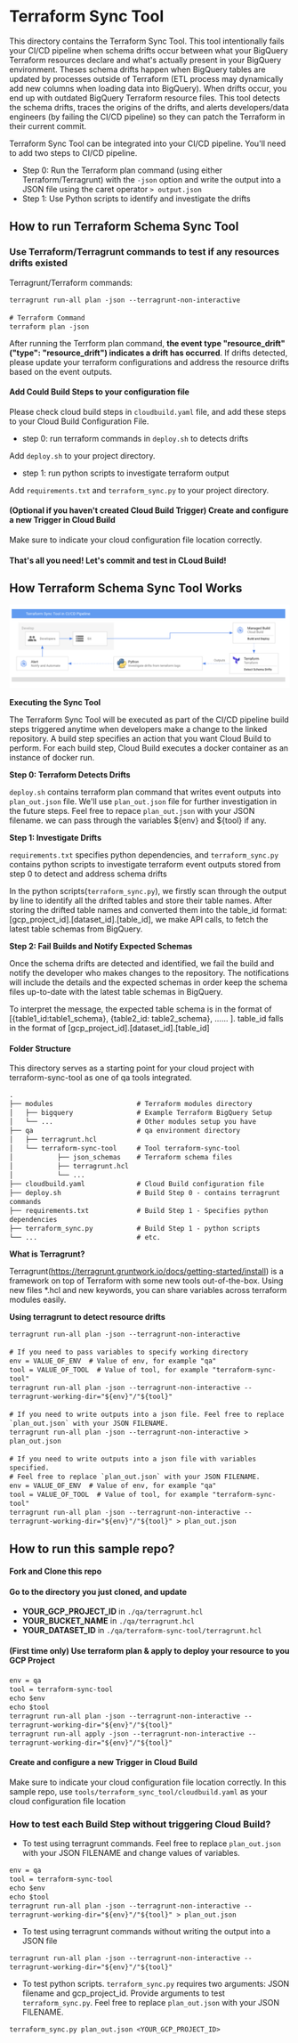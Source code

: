 # Terraform Sync Tool

This directory contains the Terraform Sync Tool. This tool intentionally fails your CI/CD pipeline when schema drifts occur between 
what your BigQuery Terraform resources declare and what's actually present in your BigQuery environment. 
Theses schema drifts happen when BigQuery tables are updated by processes outside of Terraform (ETL process may dynamically add new columns when loading data into BigQuery). 
When drifts occur, you end up with outdated BigQuery Terraform resource files. This tool detects the schema drifts, 
traces the origins of the drifts, and alerts developers/data engineers (by failing the CI/CD pipeline) 
so they can patch the Terraform in their current commit.


Terraform Sync Tool can be integrated into your CI/CD pipeline. You'll need to add two steps to CI/CD pipeline. 
- Step 0: Run the Terraform plan command (using either Terraform/Terragrunt) with the `-json` option  and write the output into a JSON file using the caret operator `> output.json`
- Step 1: Use Python scripts to identify and investigate the drifts

## How to run Terraform Schema Sync Tool

### Use Terraform/Terragrunt commands to test if any resources drifts existed

Terragrunt/Terraform commands:
```
terragrunt run-all plan -json --terragrunt-non-interactive

# Terraform Command
terraform plan -json
```

After running the Terrform plan command, **the event type "resource_drift"("type": "resource_drift") indicates a drift has occurred**.
If drifts detected, please update your terraform configurations and address the resource drifts based on the event outputs.


#### Add Could Build Steps to your configuration file

Please check cloud build steps in `cloudbuild.yaml` file, and add these steps to your Cloud Build Configuration File.

- step 0: run terraform commands in `deploy.sh` to detects drifts

Add `deploy.sh` to your project directory. 

- step 1: run python scripts to investigate terraform output

Add `requirements.txt` and `terraform_sync.py` to your project directory.

#### (Optional if you haven't created Cloud Build Trigger) Create and configure a new Trigger in Cloud Build
Make sure to indicate your cloud configuration file location correctly.

#### That's all you need! Let's commit and test in CLoud Build!

## How Terraform Schema Sync Tool Works

![Architecture Diagram](architecture.png)

**Executing the Sync Tool**

The Terraform Sync Tool will be executed as part of the CI/CD pipeline build steps triggered anytime when developers make a change to the linked repository. A build step specifies an action that you want Cloud Build to perform. For each build step, Cloud Build executes a docker container as an instance of docker run. 

**Step 0: Terraform Detects Drifts**

`deploy.sh` contains terraform plan command that writes event outputs into `plan_out.json` file. We'll use `plan_out.json` file for further investigation in the future steps. Feel free to repace `plan_out.json` with your JSON filename. we can pass through the variables ${env} and ${tool} if any. 

**Step 1: Investigate Drifts** 

 `requirements.txt` specifies python dependencies, and `terraform_sync.py` contains python scripts to
investigate terraform event outputs stored from step 0 to detect and address schema drifts

In the python scripts(`terraform_sync.py`), we firstly scan through the output by line to identify all the drifted tables and store their table names. 
After storing the drifted table names and converted them into the table_id format:[gcp_project_id].[dataset_id].[table_id], we make API calls, to fetch the latest table schemas from BigQuery. 

**Step 2: Fail Builds and Notify Expected Schemas** 

Once the schema drifts are detected and identified, we fail the build and notify the developer who makes changes to the repository. The notifications will include the details and the expected schemas in order keep the schema files up-to-date with the latest table schemas in BigQuery. 

To interpret the message, the expected table schema is in the format of [{table1_id:table1_schema}, {table2_id: table2_schema}, ...... ]. table_id falls in the format of [gcp_project_id].[dataset_id].[table_id] 

#### Folder Structure ####
This directory serves as a starting point for your cloud project with terraform-sync-tool as one of qa tools integrated.

    .
    ├── modules                     # Terraform modules directory
    │   ├── bigquery                # Example Terraform BigQuery Setup
    │   └── ...                     # Other modules setup you have
    ├── qa                          # qa environment directory
    │   ├── terragrunt.hcl      
    │   └── terraform-sync-tool     # Tool terraform-sync-tool
    │           ├── json_schemas    # Terraform schema files 
    │           ├── terragrunt.hcl
    │           └── ...
    ├── cloudbuild.yaml             # Cloud Build configuration file
    ├── deploy.sh                   # Build Step 0 - contains terragrunt commands
    ├── requirements.txt            # Build Step 1 - Specifies python dependencies
    ├── terraform_sync.py           # Build Step 1 - python scripts
    └── ...                         # etc.

**What is Terragrunt?**

Terragrunt(https://terragrunt.gruntwork.io/docs/getting-started/install) is a framework on top of Terraform with some new tools out-of-the-box. 
Using new files *.hcl and new keywords, you can share variables across terraform modules easily.

**Using terragrunt to detect resource drifts**
```
terragrunt run-all plan -json --terragrunt-non-interactive

# If you need to pass variables to specify working directory
env = VALUE_OF_ENV  # Value of env, for example "qa"
tool = VALUE_OF_TOOL  # Value of tool, for example "terraform-sync-tool"
terragrunt run-all plan -json --terragrunt-non-interactive --terragrunt-working-dir="${env}"/"${tool}"

# If you need to write outputs into a json file. Feel free to replace `plan_out.json` with your JSON FILENAME.
terragrunt run-all plan -json --terragrunt-non-interactive > plan_out.json

# If you need to write outputs into a json file with variables specified. 
# Feel free to replace `plan_out.json` with your JSON FILENAME.
env = VALUE_OF_ENV  # Value of env, for example "qa"
tool = VALUE_OF_TOOL  # Value of tool, for example "terraform-sync-tool"
terragrunt run-all plan -json --terragrunt-non-interactive --terragrunt-working-dir="${env}"/"${tool}" > plan_out.json
```

## How to run this sample repo?

#### Fork and Clone this repo

#### Go to the directory you just cloned, and update

- **YOUR_GCP_PROJECT_ID** in `./qa/terragrunt.hcl` 
- **YOUR_BUCKET_NAME** in `./qa/terragrunt.hcl` 
- **YOUR_DATASET_ID** in `./qa/terraform-sync-tool/terragrunt.hcl` 

#### (First time only) Use terraform plan & apply to deploy your resource to you GCP Project

```
env = qa
tool = terraform-sync-tool
echo $env
echo $tool
terragrunt run-all plan -json --terragrunt-non-interactive --terragrunt-working-dir="${env}"/"${tool}"
terragrunt run-all apply -json --terragrunt-non-interactive --terragrunt-working-dir="${env}"/"${tool}"
```
#### Create and configure a new Trigger in Cloud Build
Make sure to indicate your cloud configuration file location correctly. 
In this sample repo, use `tools/terraform_sync_tool/cloudbuild.yaml` as your cloud configuration file location

### How to test each Build Step without triggering Cloud Build?

- To test using terragrunt commands. Feel free to replace `plan_out.json` with your JSON FILENAME and change values of variables.
```
env = qa
tool = terraform-sync-tool
echo $env
echo $tool
terragrunt run-all plan -json --terragrunt-non-interactive --terragrunt-working-dir="${env}"/"${tool}" > plan_out.json
```

- To test using terragrunt commands without writing the output into a JSON file
```
terragrunt run-all plan -json --terragrunt-non-interactive --terragrunt-working-dir="${env}"/"${tool}"
```

- To test python scripts. `terraform_sync.py` requires two arguments: JSON filename and gcp_project_id. Provide arguments to test `terraform_sync.py`. Feel free to replace `plan_out.json` with your JSON FILENAME.
```
terraform_sync.py plan_out.json <YOUR_GCP_PROJECT_ID>
```
